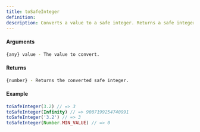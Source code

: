 ```yaml
---
title: toSafeInteger
definition: 
description: Converts a value to a safe integer. Returns a safe integer that is at least -9007199254740991 and at most 9007199254740991.
---
```



#### Arguments


```bash
{any} value - The value to convert.
```


#### Returns


```bash
{number} - Returns the converted safe integer.
```


#### Example


```ts
toSafeInteger(3.2) // => 3toSafeInteger(Infinity) // => 9007199254740991toSafeInteger('3.2') // => 3toSafeInteger(Number.MIN_VALUE) // => 0
```